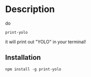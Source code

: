# Description
do
```$xslt
print-yolo
```
it will print out "YOLO" in your terminal!

## Installation
```$xslt
npm install -g print-yolo
```